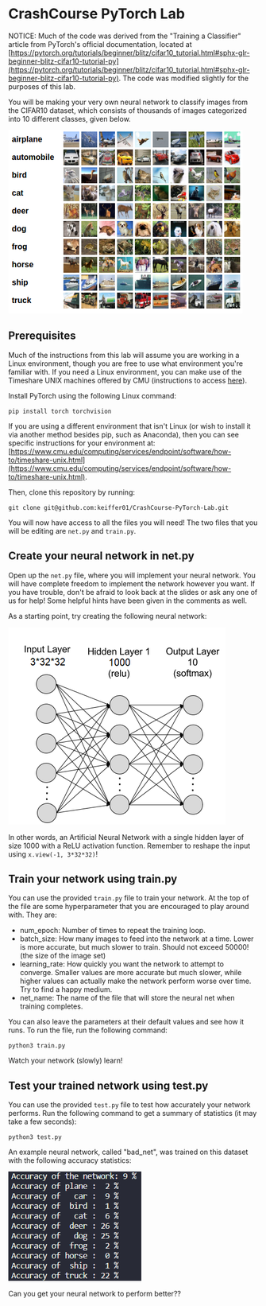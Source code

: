 # CrashCourse PyTorch Lab
NOTICE: Much of the code was derived from the "Training a Classifier" article from PyTorch's official documentation, located at [https://pytorch.org/tutorials/beginner/blitz/cifar10_tutorial.html#sphx-glr-beginner-blitz-cifar10-tutorial-py](https://pytorch.org/tutorials/beginner/blitz/cifar10_tutorial.html#sphx-glr-beginner-blitz-cifar10-tutorial-py). The code was modified slightly for the purposes of this lab.

You will be making your very own neural network to classify images from the CIFAR10 dataset, which consists of thousands of images categorized into 10 different classes, given below.

![CIFAR10 Dataset](cifar10.png)

## Prerequisites

Much of the instructions from this lab will assume you are working in a Linux environment, though you are free to use what environment you're familiar with. If you need a Linux environment, you can make use of the Timeshare UNIX machines offered by CMU (instructions to access [here](https://www.cmu.edu/computing/services/endpoint/software/how-to/timeshare-unix.html)).

Install PyTorch using the following Linux command:
```
pip install torch torchvision
```

If you are using a different environment that isn't Linux (or wish to install it via another method besides pip, such as Anaconda), then you can see specific instructions for your environment at: [https://www.cmu.edu/computing/services/endpoint/software/how-to/timeshare-unix.html](https://www.cmu.edu/computing/services/endpoint/software/how-to/timeshare-unix.html).

Then, clone this repository by running:
```
git clone git@github.com:keiffer01/CrashCourse-PyTorch-Lab.git
```

You will now have access to all the files you will need! The two files that you will be editing are `net.py` and `train.py`.

## Create your neural network in net.py
Open up the `net.py` file, where you will implement your neural network. You will have complete freedom to implement the network however you want. If you have trouble, don't be afraid to look back at the slides or ask any one of us for help! Some helpful hints have been given in the comments as well.

As a starting point, try creating the following neural network:

![Starter Neural Network](starter_net.png)

In other words, an Artificial Neural Network with a single hidden layer of size 1000 with a ReLU activation function. Remember to reshape the input using `x.view(-1, 3*32*32)`!

## Train your network using train.py

You can use the provided `train.py` file to train your network. At the top of the file are some hyperparameter that you are encouraged to play around with. They are:
- num_epoch: Number of times to repeat the training loop.
- batch_size: How many images to feed into the network at a time. Lower is more accurate, but much slower to train. Should not exceed 50000! (the size of the image set)
- learning_rate: How quickly you want the network to attempt to converge. Smaller values are more accurate but much slower, while higher values can actually make the network perform worse over time. Try to find a happy medium.
- net_name: The name of the file that will store the neural net when training completes.

You can also leave the parameters at their default values and see how it runs. To run the file, run the following command:
```
python3 train.py
```

Watch your network (slowly) learn!

## Test your trained network using test.py

You can use the provided `test.py` file to test how accurately your network performs. Run the following command to get a summary of statistics (it may take a few seconds):
```
python3 test.py
```

An example neural network, called "bad_net", was trained on this dataset with the following accuracy statistics:

![bad_net statistics](badnet_statistics.png)

Can you get your neural network to perform better??

